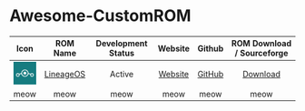 # Awesome-CustomROM

<!-- Contribution Format -->
<!-- |    meow    |    meow    |        meow        |  meow   |  meow  |            meow            | -->

|                          Icon                          |              ROM Name               | Development Status |              Website              |                 Github                 |         ROM Download / Sourceforge          |
| :----------------------------------------------------: | :---------------------------------: | :----------------: | :-------------------------------: | :------------------------------------: | :-----------------------------------------: |
| <img src="icons/lineageos.png" width="40" height="40"> | [LineageOS](https://lineageos.org/) |       Active       | [Website](https://lineageos.org/) | [GitHub](https://github.com/LineageOS) | [Download](https://download.lineageos.org/) |
|                          meow                          |                meow                 |        meow        |               meow                |                  meow                  |                    meow                     |
